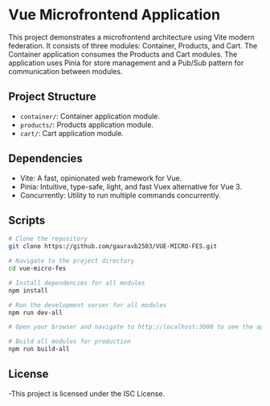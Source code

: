 # Vue Microfrontend Application

This project demonstrates a microfrontend architecture using Vite modern federation. It consists of three modules: Container, Products, and Cart. The Container application consumes the Products and Cart modules. The application uses Pinia for store management and a Pub/Sub pattern for communication between modules.

## Project Structure

- `container/`: Container application module.
- `products/`: Products application module.
- `cart/`: Cart application module.

## Dependencies

- Vite: A fast, opinionated web framework for Vue.
- Pinia: Intuitive, type-safe, light, and fast Vuex alternative for Vue 3.
- Concurrently: Utility to run multiple commands concurrently.

## Scripts

```bash
# Clone the repository
git clone https://github.com/gauravb2503/VUE-MICRO-FES.git

# Navigate to the project directory
cd vue-micro-fes

# Install dependencies for all modules
npm install

# Run the development server for all modules
npm run dev-all

# Open your browser and navigate to http://localhost:3000 to see the application.

# Build all modules for production
npm run build-all
```

## License
-This project is licensed under the ISC License.